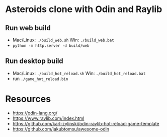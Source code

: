 # Asteroids clone with Odin and Raylib
## Run web build
- Mac/Linux: `./build_web.sh` Win: `./build_web.bat`
- `python -m http.server -d build/web`
## Run desktop build
- Mac/Linux: `./build_hot_reload.sh` Win: `./build_hot_reload.bat`
- run `./game_hot_reload.bin`
# Resources
- https://odin-lang.org/
- https://www.raylib.com/index.html
- https://github.com/karl-zylinski/odin-raylib-hot-reload-game-template
- https://github.com/jakubtomsu/awesome-odin
